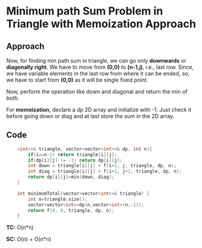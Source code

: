 # Minimum path Sum Problem in Triangle with Memoization Approach

## Approach

Now, for finding min path sum in triangle, we can go only **downwards** or **diagonally right**. We have to move from **(0,0)** to **(n-1,j)**, i.e., last row.
Since, we have variable elements in the last row from where it can be ended, so, we have to start from **(0,0)** as it will be single fixed point.

Now, perform the operation like down and diagonal and return the min of both.

For **memoization**, declare a dp 2D array and initialize with -1. Just check it before going down or diag and at last store the sum in the 2D array.

## Code

```c++
    <int>>& triangle, vector<vector<int>>& dp, int n){
        if(i==n-1) return triangle[i][j];
        if(dp[i][j] != -1) return dp[i][j];
        int down = triangle[i][j] + f(i+1, j, triangle, dp, n);
        int diag = triangle[i][j] + f(i+1, j+1, triangle, dp, n);
        return dp[i][j]=min(down, diag);
    }

    int minimumTotal(vector<vector<int>>& triangle) {
        int n=triangle.size();
        vector<vector<int>>dp(n,vector<int>(n,-1));
        return f(0, 0, triangle, dp, n);
    }
```

**TC:** O(n\*n)

**SC:** O(n) + O(n\*n)

 <!-- recursion stack space -->
